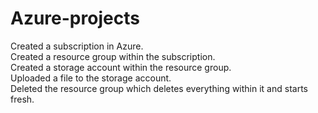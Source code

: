 # Azure-projects

Created a subscription in Azure.  
Created a resource group within the subscription.  
Created a storage account within the resource group.  
Uploaded a file to the storage account.  
Deleted the resource group which deletes everything within it and starts fresh.  


